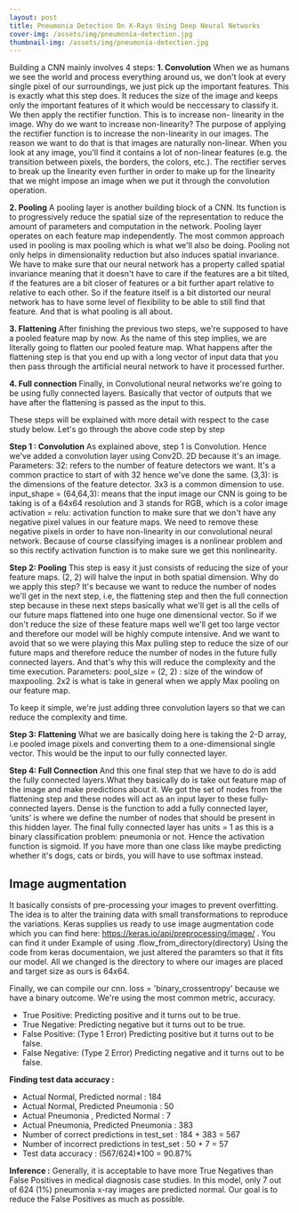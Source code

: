 ```yaml
---
layout: post
title: Pneumonia Detection On X-Rays Using Deep Neural Networks
cover-img: /assets/img/pneumonia-detection.jpg
thumbnail-img: /assets/img/pneumonia-detection.jpg
---
```


Building a CNN mainly involves 4 steps:
**1. Convolution**
When we as humans we see the world and process everything around us, we don't look at every single pixel of our surroundings, we just pick up the important features. This is exactly what this step does. It reduces the size of the image and keeps only the important features of it which would be neccessary to classify it. We then apply the rectifier function. This is to increase non- linearity in the image. Why do we want to increase non-linearity? The purpose of applying the rectifier function is to increase the non-linearity in our images. The reason we want to do that is that images are naturally non-linear. When you look at any image, you'll find it contains a lot of non-linear features (e.g. the transition between pixels, the borders, the colors, etc.). The rectifier serves to break up the linearity even further in order to make up for the linearity that we might impose an image when we put it through the convolution operation.

**2. Pooling**
A pooling layer is another building block of a CNN. Its function is to progressively reduce the spatial size of the representation to reduce the amount of parameters and computation in the network. Pooling layer operates on each feature map independently. The most common approach used in pooling is max pooling which is what we'll also be doing. Pooling not only helps in dimensionality reduction but also induces spatial invariance. We have to make sure that our neural network has a property called spatial invariance meaning that it doesn't have to care if the features are a bit tilted, if the features are a bit closer of features or a bit further apart relative to relative to each other. So if the feature itself is a bit distorted our neural network has to have some level of flexibility to be able to still find that feature. And that is what pooling is all about.

**3. Flattening**
After finishing the previous two steps, we're supposed to have a pooled feature map by now. As the name of this step implies, we are literally going to flatten our pooled feature map. What happens after the flattening step is that you end up with a long vector of input data that you then pass through the artificial neural network to have it processed further.

**4. Full connection**
Finally, in Convolutional neural networks we're going to be using fully connected layers. Basically that vector of outputs that we have after the flattening is passed as the input to this.

These steps will be explained with more detail with respect to the case study below.
Let's go through the above code step by step

**Step 1 : Convolution**
As explained above, step 1 is Convolution. Hence we've added a convolution layer using Conv2D. 2D because it's an image.
Parameters:
32: refers to the number of feature detectors we want. It's a common practice to start of with 32 hence we've done the same.
(3,3): is the dimensions of the feature detector. 3x3 is a common dimension to use.
input_shape = (64,64,3): means that the input image our CNN is going to be taking is of a 64x64 resolution and 3 stands for RGB, which is a color image
activation = relu: activation function to make sure that we don't have any negative pixel values in our feature maps. We need to remove these negative pixels in order to have non-linearity in our convolutional neural network. Because of course classifying images is a nonlinear problem and so this rectify activation function is to make sure we get this nonlinearity.

**Step 2: Pooling**
This step is easy it just consists of reducing the size of your feature maps. (2, 2) will halve the input in both spatial dimension.
Why do we apply this step?
It's because we want to reduce the number of nodes we'll get in the next step, i.e, the flattening step and then the full connection step because in these next steps basically what we'll get is all the cells of our future maps flattened into one huge one dimensional vector. So if we don't reduce the size of these feature maps well we'll get too large vector and therefore our model will be highly compute intensive. And we want to avoid that so we were playing this Max pulling step to reduce the size of our future maps and therefore reduce the number of nodes in the future fully connected layers. And that's why this will reduce the complexity and the time execution.
Parameters:
pool_size = (2, 2) : size of the window of maxpooling. 2x2 is what is take in general when we apply Max pooling on our feature map.

To keep it simple, we're just adding three convolution layers so that we can reduce the complexity and time.

**Step 3: Flattening**
What we are basically doing here is taking the 2-D array, i.e pooled image pixels and converting them to a one-dimensional single vector. This would be the input to our fully connected layer.

**Step 4: Full Connection**
And this one final step that we have to do is add the fully connected layers.What they basically do is take out feature map of the image and make predictions about it. We got the set of nodes from the flattening step and these nodes will act as an input layer to these fully-connected layers. Dense is the function to add a fully connected layer, ‘units’ is where we define the number of nodes that should be present in this hidden layer.
The final fully connected layer has units = 1 as this is a binary classification problem: pneumonia or not. Hence the activation function is sigmoid. If you have more than one class like maybe predicting whether it's dogs, cats or birds, you will have to use softmax instead.


## **Image augmentation**
It basically consists of pre-processing your images to prevent overfitting. The idea is to alter the training data with small transformations to reproduce the variations.
Keras supplies us ready to use image augmentation code which you can find here: https://keras.io/api/preprocessing/image/ . You can find it under Example of using .flow_from_directory(directory)
Using the code from keras documentaion, we just altered the paramters so that it fits our model. All we changed is the directory to where our images are placed and target size as ours is 64x64.


Finally, we can compile our cnn. loss = 'binary_crossentropy' because we have a binary outcome. We're using the most common metric, accuracy.

- True Positive: Predicting positive and it turns out to be true.
- True Negative: Predicting negative but it turns out to be true.
- False Positive: (Type 1 Error) Predicting positive but it turns out to be false.
- False Negative: (Type 2 Error) Predicting negative and it turns out to be false.

**Finding test data accuracy :**
- Actual Normal, Predicted normal : 184
- Actual Normal, Predicted Pneumonia : 50
- Actual Pneumonia , Predicted Normal : 7
- Actual Pneumonia, Predicted Pneumonia : 383
- Number of correct predictions in test_set : 184 + 383 = 567
- Number of incorrect predictions in test_set : 50 + 7 = 57
- Test data accuracy : (567/624)*100 = 90.87%

**Inference :**
Generally, it is acceptable to have more True Negatives than False Positives in medical diagnosis case studies. In this model, only 7 out of 624 (1%) pneumonia x-ray images are predicted normal. Our goal is to reduce the False Positives as much as possible.

